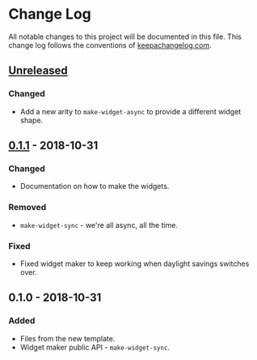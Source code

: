 # Change Log
All notable changes to this project will be documented in this file. This change log follows the conventions of [keepachangelog.com](http://keepachangelog.com/).

## [Unreleased]
### Changed
- Add a new arity to `make-widget-async` to provide a different widget shape.

## [0.1.1] - 2018-10-31
### Changed
- Documentation on how to make the widgets.

### Removed
- `make-widget-sync` - we're all async, all the time.

### Fixed
- Fixed widget maker to keep working when daylight savings switches over.

## 0.1.0 - 2018-10-31
### Added
- Files from the new template.
- Widget maker public API - `make-widget-sync`.

[Unreleased]: https://github.com/your-name/user-groups/compare/0.1.1...HEAD
[0.1.1]: https://github.com/your-name/user-groups/compare/0.1.0...0.1.1
